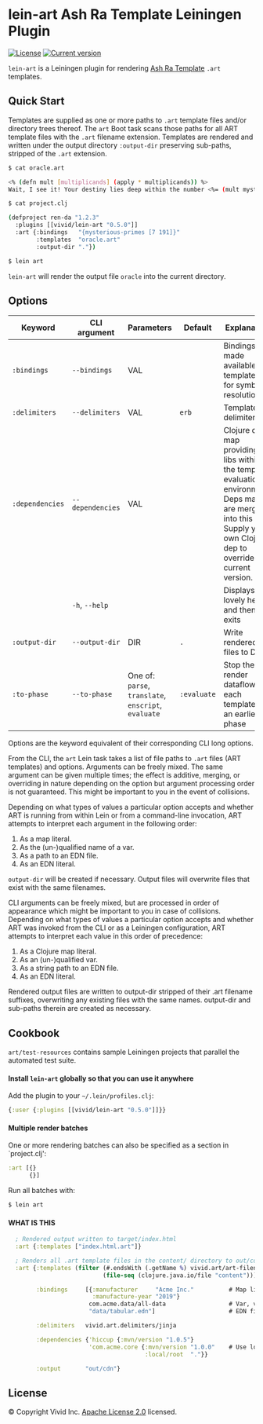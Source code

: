 # lein-art Ash Ra Template Leiningen Plugin 



[![License](https://img.shields.io/badge/license-Apache%202-blue.svg?style=flat-square)](LICENSE.txt)
[![Current version](https://img.shields.io/clojars/v/vivid/lein-art.svg?color=blue&style=flat-square)](https://clojars.org/vivid/lein-art)

`lein-art` is a Leiningen plugin for rendering [Ash Ra Template](https://github.com/vivid-inc/ash-ra-template) `.art` templates.



## Quick Start


Templates are supplied as one or more paths to `.art` template files and/or
directory trees thereof.
The `art` Boot task scans those paths for all ART template files with the `.art`
filename extension.
Templates are rendered and written under the output directory `:output-dir`
preserving sub-paths, stripped of the `.art` extension.

```sh
$ cat oracle.art

<% (defn mult [multiplicands] (apply * multiplicands)) %>
Wait, I see it! Your destiny lies deep within the number <%= (mult mysterious-primes) %>.

$ cat project.clj

(defproject ren-da "1.2.3"
  :plugins [[vivid/lein-art "0.5.0"]]
  :art {:bindings   "{mysterious-primes [7 191]}"
        :templates  "oracle.art"
        :output-dir "."})

$ lein art
```
`lein-art` will render the output file `oracle` into the current directory.



## Options

| Keyword | CLI argument | Parameters | Default | Explanation |
| --- | --- | --- | --- | --- |
| `:bindings` | `--bindings` | VAL | | Bindings made available to templates for symbol resolution |
| `:delimiters` | `--delimiters` | VAL | `erb` | Template delimiters |
| `:dependencies` | `--dependencies` | VAL | | Clojure deps map providing libs within the template evaluation environment. Deps maps are merged into this one. Supply your own Clojure dep to override the current version. |
| | `-h`, `--help` | | | Displays lovely help and then exits |
| `:output-dir` | `--output-dir` | DIR | `.` | Write rendered files to DIR |
| `:to-phase` | `--to-phase` | One of: `parse`, `translate`, `enscript`, `evaluate` | `:evaluate` | Stop the render dataflow on each template at an earlier phase |

Options are the keyword equivalent of their corresponding CLI long options.

From the CLI, the `art` Lein task takes a list of file paths to `.art` files (ART templates) and options.
Arguments can be freely mixed.
The same argument can be given multiple times; the effect is additive, merging, or overriding
in nature depending on the option but argument processing order is not guaranteed.
This might be important to you in the event of collisions.

Depending on what types of values a particular option accepts and whether ART is running from within Lein or from a command-line invocation, ART attempts to interpret each argument in the following order:
1. As a map literal.
1. As the (un-)qualified name of a var.
1. As a path to an EDN file.
1. As an EDN literal.

`output-dir` will be created if necessary.
Output files will overwrite files that exist with the same filenames.

CLI arguments can be freely mixed, but are processed in order of appearance which might
be important to you in case of collisions. Depending on what types of values a particular
option accepts and whether ART was invoked from the CLI or as a Leiningen configuration,
ART attempts to interpret each value in this order of precedence:
  1. As a Clojure map literal.
  2. As an (un-)qualified var.
  3. As a string path to an EDN file.
  4. As an EDN literal.

Rendered output files are written to output-dir stripped of their .art filename suffixes, overwriting
any existing files with the same names. output-dir and sub-paths therein are created as necessary.



## Cookbook

`art/test-resources` contains sample Leiningen projects that parallel the automated test suite.


#### Install `lein-art` globally so that you can use it anywhere
Add the plugin to your `~/.lein/profiles.clj`:
```clojure
{:user {:plugins [[vivid/lein-art "0.5.0"]]}}
```


#### Multiple render batches
One or more rendering batches can also be specified as a section in `project.clj':

```clojure
:art [{}
      {}]
```

Run all batches with:
```sh
$ lein art
```



#### WHAT IS THIS

```clojure
  ; Rendered output written to target/index.html
  :art {:templates ["index.html.art"]}

  ; Renders all .art template files in the content/ directory to out/cdn/
  :art {:templates (filter (#.endsWith (.getName %) vivid.art/art-filename-suffix)
                           (file-seq (clojure.java.io/file "content")))

        :bindings     [{:manufacturer     "Acme Inc."          # Map literal
                        :manufacture-year "2019"}
                       com.acme.data/all-data                  # Var, value is a map
                       "data/tabular.edn"]                     # EDN file; top-level form is a map

        :delimiters   vivid.art.delimiters/jinja

        :dependencies {'hiccup {:mvn/version "1.0.5"}
                       'com.acme.core {:mvn/version "1.0.0"    # Use local project from within template code
                                       :local/root  "."}}

        :output       "out/cdn"}
```


## License

© Copyright Vivid Inc.
[Apache License 2.0](LICENSE.txt) licensed.

